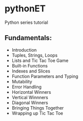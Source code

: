 # pythonET

Python series tutorial

## Fundamentals:

- Introduction
- Tuples, Strings, Loops
- Lists and Tic Tac Toe Game
- Built-in Functions
- Indexes and Slices
- Function Parameters and Typing
- Mutability
- Error Handling
- Horizontal Winners
- Vertical Winnners
- Diagonal Winners
- Bringing Things Together
- Wrapping up Tic Tac Toe
